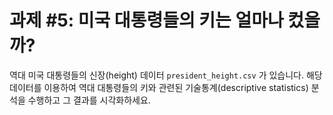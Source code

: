 # 과제 #5: 미국 대통령들의 키는 얼마나 컸을까?

역대 미국 대통령들의 신장(height) 데이터 ```president_height.csv``` 가 있습니다.
해당 데이터를 이용하여 역대 대통령들의 키와 관련된 기술통계(descriptive statistics) 분석을 수행하고 그 결과를 시각화하세요.

